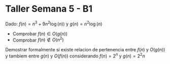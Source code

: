 # Taller Semana 5 - B1

Dado: $f(n) = n^3 + 9n^2\log(n))$ y $g(n) = n^2\log(n)$
* Comprobar $f(n) \in O(g(n))$
* Comprobar $f(n) \notin O(n^2)$

Demostrar formalmente si existe relacion de pertenencia entre $f(n)$ y $O(g(n))$ y tambiem entre $g(n)$ y $O(f(n))$ considerando $f(n) = 2^n$ y $g(n) = 2^2n$ 
